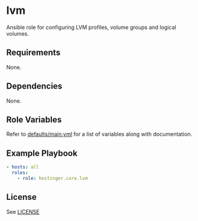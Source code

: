 # lvm

Ansible role for configuring LVM profiles, volume groups and logical volumes.

## Requirements

None.

## Dependencies

None.

## Role Variables

Refer to [defaults/main.yml](defaults/main.yml) for a list of variables along with documentation.

## Example Playbook

```yaml
- hosts: all
  roles:
    - role: hostinger.core.lvm
```

## License

See [LICENSE](../../LICENSE)
